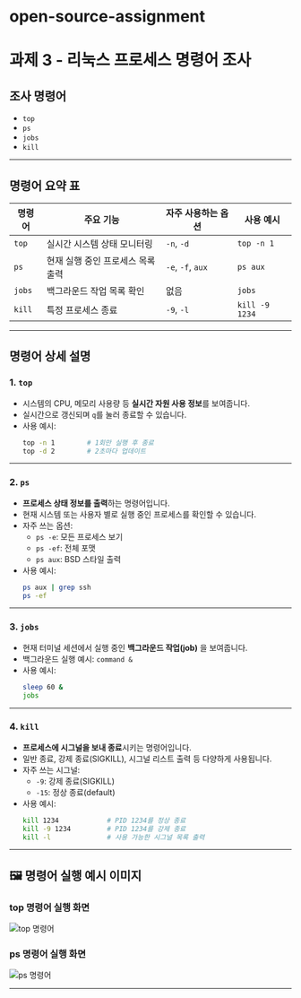 # open-source-assignment
# 과제 3 - 리눅스 프로세스 명령어 조사

##  조사 명령어
- `top`
- `ps`
- `jobs`
- `kill`

---

##  명령어 요약 표

| 명령어 | 주요 기능 | 자주 사용하는 옵션 | 사용 예시 |
|--------|-----------|--------------------|-----------|
| `top`  | 실시간 시스템 상태 모니터링 | `-n`, `-d` | `top -n 1` |
| `ps`   | 현재 실행 중인 프로세스 목록 출력 | `-e`, `-f`, `aux` | `ps aux` |
| `jobs` | 백그라운드 작업 목록 확인 | 없음 | `jobs` |
| `kill` | 특정 프로세스 종료 | `-9`, `-l` | `kill -9 1234` |

---

##  명령어 상세 설명

### 1. `top`

- 시스템의 CPU, 메모리 사용량 등 **실시간 자원 사용 정보**를 보여줍니다.
- 실시간으로 갱신되며 `q`를 눌러 종료할 수 있습니다.
- 사용 예시:
  ```bash
  top -n 1        # 1회만 실행 후 종료
  top -d 2        # 2초마다 업데이트
  ```

---

### 2. `ps`

- **프로세스 상태 정보를 출력**하는 명령어입니다.
- 현재 시스템 또는 사용자 별로 실행 중인 프로세스를 확인할 수 있습니다.
- 자주 쓰는 옵션:
  - `ps -e`: 모든 프로세스 보기
  - `ps -ef`: 전체 포맷
  - `ps aux`: BSD 스타일 출력
- 사용 예시:
  ```bash
  ps aux | grep ssh
  ps -ef
  ```

---

### 3. `jobs`

- 현재 터미널 세션에서 실행 중인 **백그라운드 작업(job)** 을 보여줍니다.
- 백그라운드 실행 예시: `command &`
- 사용 예시:
  ```bash
  sleep 60 &
  jobs
  ```

---

### 4. `kill`

- **프로세스에 시그널을 보내 종료**시키는 명령어입니다.
- 일반 종료, 강제 종료(SIGKILL), 시그널 리스트 출력 등 다양하게 사용됩니다.
- 자주 쓰는 시그널:
  - `-9`: 강제 종료(SIGKILL)
  - `-15`: 정상 종료(default)
- 사용 예시:
  ```bash
  kill 1234            # PID 1234를 정상 종료
  kill -9 1234         # PID 1234를 강제 종료
  kill -l              # 사용 가능한 시그널 목록 출력
  ```

---

## 🖼️ 명령어 실행 예시 이미지

###  top 명령어 실행 화면
![top 명령어](./images/top.png)

###  ps 명령어 실행 화면
![ps 명령어](./images/ps.png)

---
